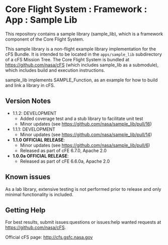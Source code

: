 # Core Flight System : Framework : App : Sample Lib

This repository contains a sample library (sample_lib), which is a framework component of the Core Flight System.

This sample library is a non-flight example library implementation for the cFS Bundle. It is intended to be located in the `apps/sample_lib` subdirectory of a cFS Mission Tree.  The Core Flight System is bundled at https://github.com/nasa/cFS (which includes sample_lib as a submodule), which includes build and execution instructions.

sample_lib implements SAMPLE_Function, as an example for how to build and link a library in cFS.

## Version Notes

- 1.1.2: DEVELOPMENT
  - Added coverage test and a stub library to facilitate unit test
  - Minor updates (see https://github.com/nasa/sample_lib/pull/16)
- 1.1.1: DEVELOPMENT
  - Minor updates (see https://github.com/nasa/sample_lib/pull/14)
- **1.1.0 OFFICIAL RELEASE**:
  - Minor updates (see https://github.com/nasa/sample_lib/pull/6)
  - Released as part of cFE 6.7.0, Apache 2.0
- **1.0.0a OFFICIAL RELEASE**:
  - Released as part of cFE 6.6.0a, Apache 2.0

## Known issues

As a lab library, extensive testing is not performed prior to release and only minimal functionality is included.

## Getting Help

For best results, submit issues:questions or issues:help wanted requests at https://github.com/nasa/cFS.

Official cFS page: http://cfs.gsfc.nasa.gov
